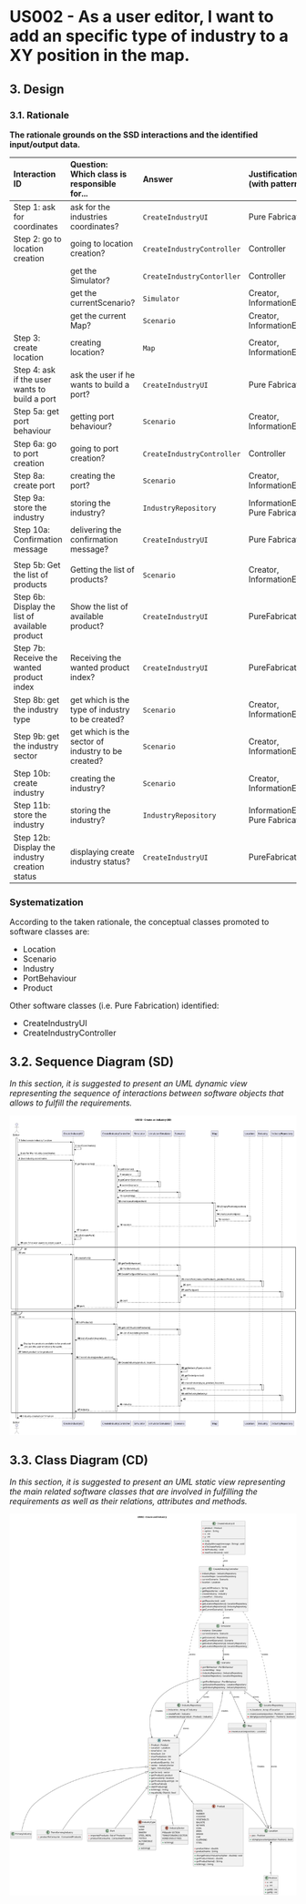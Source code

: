 # US002 - As a user editor, I want to add an specific type of industry to a XY position in the map.

## 3. Design

### 3.1. Rationale

**The rationale grounds on the SSD interactions and the identified input/output data.**

| Interaction ID                                 | Question: Which class is responsible for...         | Answer                     | Justification (with patterns) |
|:-----------------------------------------------|:----------------------------------------------------|:---------------------------|:------------------------------|
| Step 1: ask for coordinates                    | 	ask for the industries coordinates?                | `CreateIndustryUI`         | Pure Fabrication              |
| Step 2: go to location creation                | 	going to location creation?                        | `CreateIndustryController` | Controller              |
|                                                | get the Simulator?                                  | `CreateIndustryContorller` | Controller              |
|                                                | 	get the currentScenario?                           | `Simulator`                | Creator, InformationExpert    |
|                                                | 	get the current Map?                               | `Scenario`                 | Creator, InformationExpert    |
| Step 3: create location                        | 	creating location?                                 | `Map`                      | Creator, InformationExpert    |
| Step 4: ask if the user wants to build a port  | 	ask the user if he wants to build a port?          | `CreateIndustryUI`         | Pure Fabrication              |
| Step 5a: get port behaviour                    | 	getting port behaviour?                            | `Scenario`                 | Creator, InformationExpert             |
| Step 6a: go to port creation                   | 	going to port creation?                            | `CreateIndustryController` | Controller              |
| Step 8a: create port                           | 	creating the port?                                 | `Scenario`                 | Creator, InformationExpert              |
| Step 9a: store the industry                    | 	storing the industry?                              | `IndustryRepository`       | InformationExpert, Pure Fabrication     |
| Step 10a: Confirmation message                 | 	delivering the confirmation message?               | `CreateIndustryUI`         | Pure Fabrication              |
|                                                | 	                                                   |                            |                               |
| Step 5b: Get the list of products              | 	Getting the list of products?                      | `Scenario`                 | Creator, InformationExpert    |
| Step 6b: Display the list of available product | 	Show the list of available product?                | `CreateIndustryUI`         | PureFabrication               |
| Step 7b: Receive the wanted product index      | 	Receiving the wanted product index?                | `CreateIndustryUI`         | PureFabrication               |
| Step 8b: get the industry type                 | 	get which is the type of industry to be created?   | `Scenario`                 | Creator, InformationExpert    |
| Step 9b: get the industry sector               | 	get which is the sector of industry to be created? | `Scenario`                 | Creator, InformationExpert    |
| Step 10b: create industry                      | 	creating the industry?                             | `Scenario`                 | Creator, InformationExpert    |
| Step 11b: store the industry                   | 	storing the industry?                              | `IndustryRepository`       | InformationExpert, Pure Fabrication              |
| Step 12b: Display the industry creation status | 	displaying create industry status?                 | `CreateIndustryUI`         | PureFabrication               |

### Systematization ##

According to the taken rationale, the conceptual classes promoted to software classes are:

* Location
* Scenario
* Industry
* PortBehaviour
* Product

Other software classes (i.e. Pure Fabrication) identified:

* CreateIndustryUI  
* CreateIndustryController

## 3.2. Sequence Diagram (SD)

_In this section, it is suggested to present an UML dynamic view representing the sequence of interactions between software objects that allows to fulfill the requirements._

![US002-SD](svg/US002-SD.svg)

## 3.3. Class Diagram (CD)

_In this section, it is suggested to present an UML static view representing the main related software classes that are involved in fulfilling the requirements as well as their relations, attributes and methods._

![US002-CD](svg/US002-CD.svg)
